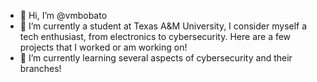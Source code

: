 - 👋 Hi, I’m @vmbobato
- 👀 I’m currently a student at Texas A&M University, I consider myself a tech enthusiast, from electronics to cybersecurity.
      Here are a few projects that I worked or am working on!
- 🌱 I’m currently learning several aspects of cybersecurity and their branches!

<!---
vmbobato/vmbobato is a ✨ special ✨ repository because its `README.md` (this file) appears on your GitHub profile.
You can click the Preview link to take a look at your changes.
--->
